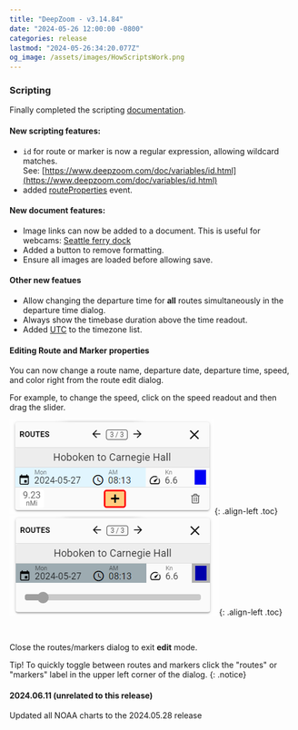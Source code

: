 ```yaml
---
title: "DeepZoom - v3.14.84"
date: "2024-05-26 12:00:00 -0800"
categories: release 
lastmod: "2024-05-26:34:20.077Z"
og_image: /assets/images/HowScriptsWork.png
---
```


### Scripting

Finally completed the scripting [documentation](https://deepzoom.com/doc/index.html).

#### New scripting features:
- `id` for route or marker is now a regular expression, allowing wildcard matches.  
    See: [https://www.deepzoom.com/doc/variables/id.html](https://www.deepzoom.com/doc/variables/id.html)
- added [routeProperties](https://www.deepzoom.com/doc/functions/routeProperties.html) event.

#### New document features:
- Image links can now be added to a document.  This is useful for webcams: [Seattle ferry dock](https://deepzoom.com/marker/8866753532864865/0)
- Added a button to remove formatting.
- Ensure all images are loaded before allowing save.

#### Other new featues
- Allow changing the departure time for **all** routes simultaneously in the departure time dialog.
- Always show the timebase duration above the time readout.
- Added [UTC](https://deepzoom.com/settings) to the timezone list.


#### Editing Route and Marker properties

You can now change a route name, departure date, departure time, speed, and color right from the route edit dialog.

For example, to change the speed, click on the speed readout and then drag the slider.

![](/assets/images/route-edits.png){: .align-left .toc} 
![](/assets/images/route-edit-speed.png){: .align-left .toc} 

<br/>
<div style="clear: left"></div>

Close the routes/markers dialog to exit **edit** mode.

Tip! To quickly toggle between routes and markers click the "routes" or "markers" label in the upper left corner of the dialog.
{: .notice}

#### 2024.06.11 (unrelated to this release)

Updated all NOAA charts to the 2024.05.28 release


